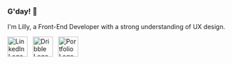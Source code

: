 ### G'day! 👋
I'm Lilly, a Front-End Developer with a strong understanding of UX design. 


[<img src="https://github.com/lillyxcko/lillyxcko/assets/79551113/7404496a-4bac-4ad8-9035-daccc48a81e2" alt="LinkedIn Logo" width="45" height="45">](https://www.linkedin.com/in/lillyko)
&nbsp;
[<img src="https://github.com/lillyxcko/lillyxcko/assets/79551113/dc4e35a6-976b-4485-8daf-63714c7c837c" alt="Dribble Logo" width="45" height="45">](https://dribbble.com/lillyxcko)
&nbsp;
[<img src="https://github.com/lillyxcko/lillyxcko/assets/79551113/3ddfc637-f17f-41e1-baa5-1b886a2c7691" alt="Portfolio Logo" width="45" height="45">](https://lillyko.netlify.app/)



<!--
**lillyxcko/lillyxcko** is a ✨ _special_ ✨ repository because its `README.md` (this file) appears on your GitHub profile.

Here are some ideas to get you started:

- 🔭 I’m currently working on ...
- 🌱 I’m currently learning ...
- 👯 I’m looking to collaborate on ...
- 🤔 I’m looking for help with ...
- 💬 Ask me about ...
- 📫 How to reach me: ...
- 😄 Pronouns: ...
- ⚡ Fun fact: ...
-->
